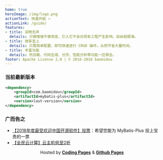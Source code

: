 ```yaml
---
home: true
heroImage: /img/logo.png
actionText: 快速开始 →
actionLink: /guide/
features:
- title: 润物无声
  details: 只做增强不做改变，引入它不会对现有工程产生影响，如丝般顺滑。
- title: 效率至上
  details: 只需简单配置，即可快速进行 CRUD 操作，从而节省大量时间。
- title: 丰富功能
  details: 热加载、代码生成、分页、性能分析等功能一应俱全。
footer: Apache License 2.0 | © 2016-2018 baomidou
---
```


### 当前最新版本

```xml
<dependency>
    <groupId>com.baomidou</groupId>
    <artifactId>mybatis-plus</artifactId>
    <version>last-version</version>
</dependency>
```

### 广而告之
- [【2018年度最受欢迎中国开源软件】投票](https://www.oschina.net/project/top_cn_2018?sort=1)：希望您能为 MyBatis-Plus 投上宝贵的一票
- [【全民云计算】云主机低至2折](https://promotion.aliyun.com/ntms/act/qwbk.html?userCode=5wbjwd1y)

<p align="center">
Hosted by <a href="https://pages.coding.me" target="_blank" style="font-weight:bold">Coding Pages</a> & <a href="https://pages.github.com" target="_blank" style="font-weight:bold">Github Pages</a>
</p>

<script>
export default {
  mounted () {
    // 自动获取 MyBatis Plus 最新版本
    let xmlHttp = new XMLHttpRequest()
    xmlHttp.open("GET", "https://img.shields.io/maven-central/v/com.baomidou/mybatis-plus.json", false)
    xmlHttp.send(null)
    let versionInfo = JSON.parse(xmlHttp.responseText).value.replace('v', '')
    let codeNodeList = document.querySelectorAll('code')
    for (var i = 0; i < codeNodeList.length; i++) {
        codeNodeList[i].innerHTML = codeNodeList[i].innerHTML.replace('last-version', versionInfo)
    }
  }
}
</script>